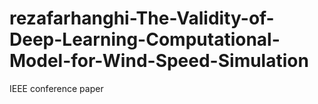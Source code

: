 # rezafarhanghi-The-Validity-of-Deep-Learning-Computational-Model-for-Wind-Speed-Simulation
IEEE conference paper
